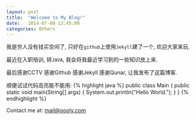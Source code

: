 ```yaml
---
layout: post
title:  "Welcome to My Blog!"
date:   2014-07-08 13:45:00
categories: Others
---
```


我是穷人没有钱买空间了, 只好在`github`上使用`Jekyll`建了一个, 欢迎大家来玩.


最近在入职培训, 转`JAVA`, 我会将我最近学习到的一些知识放上来.


最后感谢CCTV 感谢Github 感谢Jekyll 感谢Qunar, 让我发布了这篇博客.

顺便试试代码高亮能不能用:
{% highlight java %}
public class Main {
	public static void main(String[] args) {
		System.out.println("Hello World.");
	}
}
{% endhighlight %}

Contact me at:
[mail@oooly.com][mail]

[mail]:	mailto:mail@oooly.com
